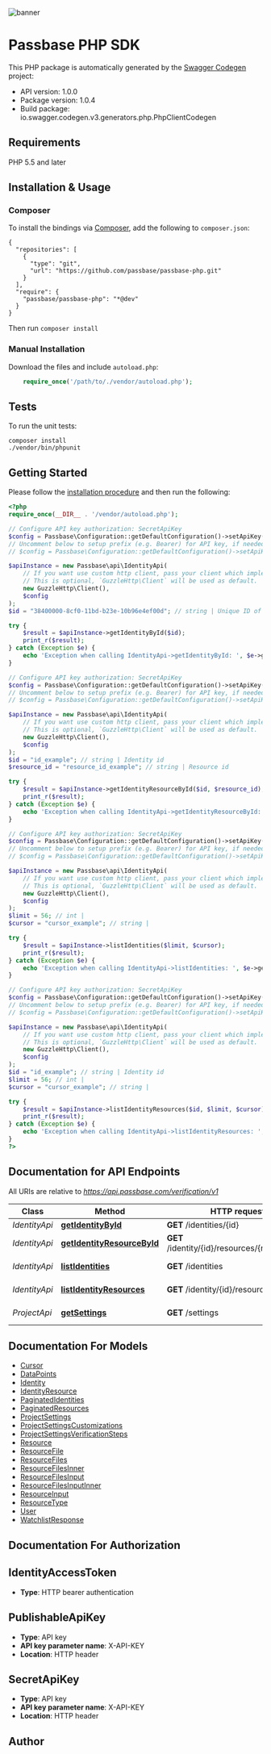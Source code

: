 ![banner](https://passbase-sdk-banner.netlify.app/php.png)

# Passbase PHP SDK

This PHP package is automatically generated by the [Swagger Codegen](https://github.com/swagger-api/swagger-codegen) project:

- API version: 1.0.0
- Package version: 1.0.4
- Build package: io.swagger.codegen.v3.generators.php.PhpClientCodegen

## Requirements

PHP 5.5 and later

## Installation & Usage
### Composer

To install the bindings via [Composer](http://getcomposer.org/), add the following to `composer.json`:

```
{
  "repositories": [
    {
      "type": "git",
      "url": "https://github.com/passbase/passbase-php.git"
    }
  ],
  "require": {
    "passbase/passbase-php": "*@dev"
  }
}
```

Then run `composer install`

### Manual Installation

Download the files and include `autoload.php`:

```php
    require_once('/path/to/./vendor/autoload.php');
```

## Tests

To run the unit tests:

```
composer install
./vendor/bin/phpunit
```

## Getting Started

Please follow the [installation procedure](#installation--usage) and then run the following:

```php
<?php
require_once(__DIR__ . '/vendor/autoload.php');

// Configure API key authorization: SecretApiKey
$config = Passbase\Configuration::getDefaultConfiguration()->setApiKey('X-API-KEY', 'YOUR_API_KEY');
// Uncomment below to setup prefix (e.g. Bearer) for API key, if needed
// $config = Passbase\Configuration::getDefaultConfiguration()->setApiKeyPrefix('X-API-KEY', 'Bearer');

$apiInstance = new Passbase\api\IdentityApi(
    // If you want use custom http client, pass your client which implements `GuzzleHttp\ClientInterface`.
    // This is optional, `GuzzleHttp\Client` will be used as default.
    new GuzzleHttp\Client(),
    $config
);
$id = "38400000-8cf0-11bd-b23e-10b96e4ef00d"; // string | Unique ID of the identity to return

try {
    $result = $apiInstance->getIdentityById($id);
    print_r($result);
} catch (Exception $e) {
    echo 'Exception when calling IdentityApi->getIdentityById: ', $e->getMessage(), PHP_EOL;
}

// Configure API key authorization: SecretApiKey
$config = Passbase\Configuration::getDefaultConfiguration()->setApiKey('X-API-KEY', 'YOUR_API_KEY');
// Uncomment below to setup prefix (e.g. Bearer) for API key, if needed
// $config = Passbase\Configuration::getDefaultConfiguration()->setApiKeyPrefix('X-API-KEY', 'Bearer');

$apiInstance = new Passbase\api\IdentityApi(
    // If you want use custom http client, pass your client which implements `GuzzleHttp\ClientInterface`.
    // This is optional, `GuzzleHttp\Client` will be used as default.
    new GuzzleHttp\Client(),
    $config
);
$id = "id_example"; // string | Identity id
$resource_id = "resource_id_example"; // string | Resource id

try {
    $result = $apiInstance->getIdentityResourceById($id, $resource_id);
    print_r($result);
} catch (Exception $e) {
    echo 'Exception when calling IdentityApi->getIdentityResourceById: ', $e->getMessage(), PHP_EOL;
}

// Configure API key authorization: SecretApiKey
$config = Passbase\Configuration::getDefaultConfiguration()->setApiKey('X-API-KEY', 'YOUR_API_KEY');
// Uncomment below to setup prefix (e.g. Bearer) for API key, if needed
// $config = Passbase\Configuration::getDefaultConfiguration()->setApiKeyPrefix('X-API-KEY', 'Bearer');

$apiInstance = new Passbase\api\IdentityApi(
    // If you want use custom http client, pass your client which implements `GuzzleHttp\ClientInterface`.
    // This is optional, `GuzzleHttp\Client` will be used as default.
    new GuzzleHttp\Client(),
    $config
);
$limit = 56; // int | 
$cursor = "cursor_example"; // string | 

try {
    $result = $apiInstance->listIdentities($limit, $cursor);
    print_r($result);
} catch (Exception $e) {
    echo 'Exception when calling IdentityApi->listIdentities: ', $e->getMessage(), PHP_EOL;
}

// Configure API key authorization: SecretApiKey
$config = Passbase\Configuration::getDefaultConfiguration()->setApiKey('X-API-KEY', 'YOUR_API_KEY');
// Uncomment below to setup prefix (e.g. Bearer) for API key, if needed
// $config = Passbase\Configuration::getDefaultConfiguration()->setApiKeyPrefix('X-API-KEY', 'Bearer');

$apiInstance = new Passbase\api\IdentityApi(
    // If you want use custom http client, pass your client which implements `GuzzleHttp\ClientInterface`.
    // This is optional, `GuzzleHttp\Client` will be used as default.
    new GuzzleHttp\Client(),
    $config
);
$id = "id_example"; // string | Identity id
$limit = 56; // int | 
$cursor = "cursor_example"; // string | 

try {
    $result = $apiInstance->listIdentityResources($id, $limit, $cursor);
    print_r($result);
} catch (Exception $e) {
    echo 'Exception when calling IdentityApi->listIdentityResources: ', $e->getMessage(), PHP_EOL;
}
?>
```

## Documentation for API Endpoints

All URIs are relative to *https://api.passbase.com/verification/v1*

Class | Method | HTTP request | Description
------------ | ------------- | ------------- | -------------
*IdentityApi* | [**getIdentityById**](docs/Api/IdentityApi.md#getidentitybyid) | **GET** /identities/{id} | Get identity
*IdentityApi* | [**getIdentityResourceById**](docs/Api/IdentityApi.md#getidentityresourcebyid) | **GET** /identity/{id}/resources/{resource_id} | Get resource
*IdentityApi* | [**listIdentities**](docs/Api/IdentityApi.md#listidentities) | **GET** /identities | List identities
*IdentityApi* | [**listIdentityResources**](docs/Api/IdentityApi.md#listidentityresources) | **GET** /identity/{id}/resources | List resources
*ProjectApi* | [**getSettings**](docs/Api/ProjectApi.md#getsettings) | **GET** /settings | Get project settings

## Documentation For Models

 - [Cursor](docs/Model/Cursor.md)
 - [DataPoints](docs/Model/DataPoints.md)
 - [Identity](docs/Model/Identity.md)
 - [IdentityResource](docs/Model/IdentityResource.md)
 - [PaginatedIdentities](docs/Model/PaginatedIdentities.md)
 - [PaginatedResources](docs/Model/PaginatedResources.md)
 - [ProjectSettings](docs/Model/ProjectSettings.md)
 - [ProjectSettingsCustomizations](docs/Model/ProjectSettingsCustomizations.md)
 - [ProjectSettingsVerificationSteps](docs/Model/ProjectSettingsVerificationSteps.md)
 - [Resource](docs/Model/Resource.md)
 - [ResourceFile](docs/Model/ResourceFile.md)
 - [ResourceFiles](docs/Model/ResourceFiles.md)
 - [ResourceFilesInner](docs/Model/ResourceFilesInner.md)
 - [ResourceFilesInput](docs/Model/ResourceFilesInput.md)
 - [ResourceFilesInputInner](docs/Model/ResourceFilesInputInner.md)
 - [ResourceInput](docs/Model/ResourceInput.md)
 - [ResourceType](docs/Model/ResourceType.md)
 - [User](docs/Model/User.md)
 - [WatchlistResponse](docs/Model/WatchlistResponse.md)

## Documentation For Authorization


## IdentityAccessToken

- **Type**: HTTP bearer authentication

## PublishableApiKey

- **Type**: API key
- **API key parameter name**: X-API-KEY
- **Location**: HTTP header

## SecretApiKey

- **Type**: API key
- **API key parameter name**: X-API-KEY
- **Location**: HTTP header


## Author



